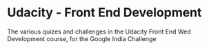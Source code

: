 # Udacity - Front End Development
The various quizes and challenges in the Udacity Front End Wed Development course, for the Google India Challenge
